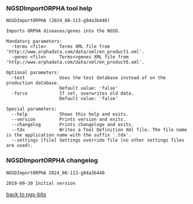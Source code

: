 ### NGSDImportORPHA tool help
	NGSDImportORPHA (2024_08-113-g94a3b440)
	
	Imports ORPHA diseases/genes into the NGSD.
	
	Mandatory parameters:
	  -terms <file>     Terms XML file from 'http://www.orphadata.com/data/xml/en_product1.xml'.
	  -genes <file>     Terms<>genes XML file from 'http://www.orphadata.com/data/xml/en_product6.xml'.
	
	Optional parameters:
	  -test             Uses the test database instead of on the production database.
	                    Default value: 'false'
	  -force            If set, overwrites old data.
	                    Default value: 'false'
	
	Special parameters:
	  --help            Shows this help and exits.
	  --version         Prints version and exits.
	  --changelog       Prints changeloge and exits.
	  --tdx             Writes a Tool Definition Xml file. The file name is the application name with the suffix '.tdx'.
	  --settings [file] Settings override file (no other settings files are used).
	
### NGSDImportORPHA changelog
	NGSDImportORPHA 2024_08-113-g94a3b440
	
	2019-09-30 Initial version
[back to ngs-bits](https://github.com/imgag/ngs-bits)